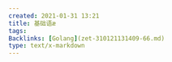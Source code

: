 ```yaml
---
created: 2021-01-31 13:21
title: 基础语æ
tags:
Backlinks: [Golang](zet-310121131409-66.md)
type: text/x-markdown
---
```


